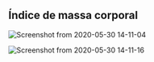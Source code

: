 ## Índice de massa corporal


![Screenshot from 2020-05-30 14-11-04](https://user-images.githubusercontent.com/49589069/83334826-7a9edf80-a27f-11ea-9fbb-7947497a45f8.png)


![Screenshot from 2020-05-30 14-11-16](https://user-images.githubusercontent.com/49589069/83334827-7b377600-a27f-11ea-8207-fbde9bc336b0.png)


